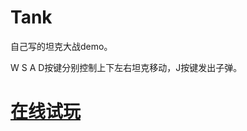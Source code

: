 # Tank

<p>自己写的坦克大战demo。</p>

<p>W S A D按键分别控制上下左右坦克移动，J按键发出子弹。</p>


<a href='https://jianfeng418.github.io/Tank/Tank/tank.html'><h1>在线试玩</h1></a>
